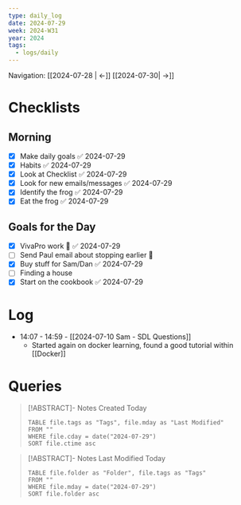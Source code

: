 ```yaml
---
type: daily_log
date: 2024-07-29
week: 2024-W31
year: 2024
tags:
  - logs/daily
---
```

Navigation: [[2024-07-28 | <-]] [[2024-07-30| ->]]

# Checklists
## Morning
- [x] Make daily goals ✅ 2024-07-29
- [x] Habits ✅ 2024-07-29
- [x] Look at Checklist ✅ 2024-07-29
- [x] Look for new emails/messages ✅ 2024-07-29
- [x] Identify the frog ✅ 2024-07-29
- [x] Eat the frog ✅ 2024-07-29

## Goals for the Day
- [x] VivaPro work 🐸 ✅ 2024-07-29
- [ ] Send Paul email about stopping earlier 🐸
- [x] Buy stuff for Sam/Dan ✅ 2024-07-29
- [ ] Finding a house
- [x] Start on the cookbook ✅ 2024-07-29

# Log
- 14:07 - 14:59 - [[2024-07-10 Sam - SDL Questions]]
    - Started again on docker learning, found a good tutorial within [[Docker]]

# Queries
> [!ABSTRACT]- Notes Created Today
> ```dataview
> TABLE file.tags as "Tags", file.mday as "Last Modified"
> FROM ""
> WHERE file.cday = date("2024-07-29")
> SORT file.ctime asc
> ```

> [!ABSTRACT]- Notes Last Modified Today
> ```dataview
> TABLE file.folder as "Folder", file.tags as "Tags"
> FROM ""
> WHERE file.mday = date("2024-07-29")
> SORT file.folder asc
> ```
